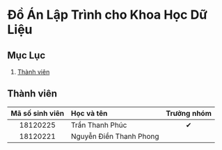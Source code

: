 # Đồ Án Lập Trình cho Khoa Học Dữ Liệu
## Mục Lục
1. [Thành viên](#Thành-viên)

## Thành viên
| Mã số sinh viên | Học và tên              | Trưởng nhóm |
|:---------------:|:------------------------|:-----------:|
|18120225         | Trần Thanh Phúc         |&#10004;     |
|18120221         | Nguyễn Điền Thanh Phong |             |
